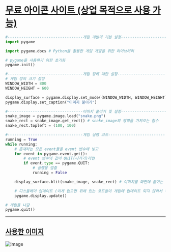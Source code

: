 # [무료 아이콘 사이트 (상업 목적으로 사용 가능)](https://iconarchive.com/)

```python
#---------------------------------게임 개발의 기본 설정----------------------------------
import pygame

import pygame.docs # Python을 활용한 게임 개발을 위한 라이브러리

# pygame을 사용하기 위한 초기화
pygame.init()

#---------------------------------게임 창에 대한 설정----------------------------------
# 게임 창의 크기 설정
WINDOW_WIDTH = 800
WINDOW_HEIGHT = 600

display_surface = pygame.display.set_mode((WINDOW_WIDTH, WINDOW_HEIGHT))
pygame.display.set_caption("이미지 붙이기")

#---------------------------------이미지 붙이기 및 설정----------------------------------
snake_image = pygame.image.load("snake.png")
snake_rect = snake_image.get_rect() # snake_image의 영역을 가져오는 함수
snake_rect.topleft = (100, 100)

#---------------------------------게임 실행 코드----------------------------------
running = True
while running:
    # 존재하는 모든 event들을 event 변수에 넣고
    for event in pygame.event.get():
        # event 변수의 값이 QUIT(나가기)라면
        if event.type == pygame.QUIT:
            # 실행을 멈춤
            running = False

    display_surface.blit(snake_image, snake_rect) # 이미지를 화면에 붙이는 함수

    # 디스플레이 업데이트 (이게 없으면 위에 있는 코드들이 게임에 업데이트 되지 않아서 적용되지 않음)
    pygame.display.update()

# 게임을 나감
pygame.quit()
```

---

## [사용한 이미지](https://www.iconarchive.com/show/square-animal-icons-by-martin-berube/Snake-icon.html)

![image](https://github.com/wkdtjdwns/Python/assets/128266768/56b6fa7f-668b-4235-8235-fd88f197323f)
